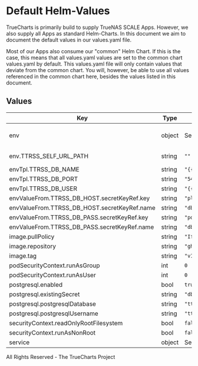# Default Helm-Values

TrueCharts is primarily build to supply TrueNAS SCALE Apps.
However, we also supply all Apps as standard Helm-Charts. In this document we aim to document the default values in our values.yaml file.

Most of our Apps also consume our "common" Helm Chart.
If this is the case, this means that all values.yaml values are set to the common chart values.yaml by default. This values.yaml file will only contain values that deviate from the common chart.
You will, however, be able to use all values referenced in the common chart here, besides the values listed in this document.

## Values

| Key | Type | Default | Description |
|-----|------|---------|-------------|
| env | object | See below. | See more environment variables in the tt-rss documentation https://git.tt-rss.org/fox/tt-rss/src/branch/master/classes/config.php#L9 |
| env.TTRSS_SELF_URL_PATH | string | `""` | External URL you use to connect to the RSS (the one you enter in your browser) |
| envTpl.TTRSS_DB_NAME | string | `"{{ .Values.postgresql.postgresqlDatabase }}"` |  |
| envTpl.TTRSS_DB_PORT | string | `"5432"` |  |
| envTpl.TTRSS_DB_USER | string | `"{{ .Values.postgresql.postgresqlUsername }}"` |  |
| envValueFrom.TTRSS_DB_HOST.secretKeyRef.key | string | `"plainhost"` |  |
| envValueFrom.TTRSS_DB_HOST.secretKeyRef.name | string | `"dbcreds"` |  |
| envValueFrom.TTRSS_DB_PASS.secretKeyRef.key | string | `"postgresql-password"` |  |
| envValueFrom.TTRSS_DB_PASS.secretKeyRef.name | string | `"dbcreds"` |  |
| image.pullPolicy | string | `"IfNotPresent"` | image pull policy |
| image.repository | string | `"ghcr.io/k8s-at-home/tt-rss"` | image repository |
| image.tag | string | `"v1.9037.0@sha256:2a0104460bcb4c2dd4f40085642a29e7c369d70bef10e16a640fad5df7d7fd09"` | image tag |
| podSecurityContext.runAsGroup | int | `0` |  |
| podSecurityContext.runAsUser | int | `0` |  |
| postgresql.enabled | bool | `true` |  |
| postgresql.existingSecret | string | `"dbcreds"` |  |
| postgresql.postgresqlDatabase | string | `"tt-rss"` | Postgres database password |
| postgresql.postgresqlUsername | string | `"tt-rss"` | Postgres database user name |
| securityContext.readOnlyRootFilesystem | bool | `false` |  |
| securityContext.runAsNonRoot | bool | `false` |  |
| service | object | See below. | Configure the services for the chart here. |

All Rights Reserved - The TrueCharts Project

